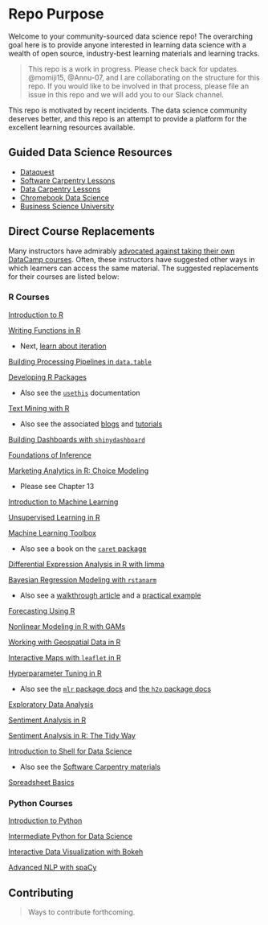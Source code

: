 # Repo Purpose

Welcome to your community-sourced data science repo! The overarching goal here is to provide anyone interested in learning data science with a wealth of open source, industry-best learning materials and learning tracks.

> This repo is a work in progress. Please check back for updates. @momiji15, @Annu-07, and I are collaborating on the structure for this repo. If you would like to be involved in that process, please file an issue in this repo and we will add you to our Slack channel.  

This repo is motivated by recent incidents. The data science community deserves better, and this repo is an attempt to provide a platform for the excellent learning resources available.

## Guided Data Science Resources

* [Dataquest](https://www.dataquest.io/)
* [Software Carpentry Lessons](https://software-carpentry.org/lessons/)
* [Data Carpentry Lessons](https://datacarpentry.org/lessons/)
* [Chromebook Data Science](http://jhudatascience.org/chromebookdatascience/cbds.html)
* [Business Science University](https://university.business-science.io/p/jumpstart-with-r)

## Direct Course Replacements

Many instructors have admirably [advocated against taking their own DataCamp courses](https://twitter.com/noamross/status/1116667602741485571). Often, these instructors have suggested other ways in which learners can access the same material. The suggested replacements for their courses are listed below:

### R Courses

[Introduction to R](https://rstudio.cloud/learn/primers)

[Writing Functions in R](https://r4ds.had.co.nz/functions.html)

* Next, [learn about iteration](https://r4ds.had.co.nz/iteration.html)

[Building Processing Pipelines in `data.table`](https://github.com/jameslamb/teaching/tree/master/datacamp_audition)

[Developing R Packages](https://kbroman.org/pkg_primer/)

* Also see the [`usethis`](https://www.tidyverse.org/articles/2019/04/usethis-1.5.0/) documentation

[Text Mining with R](https://www.tidytextmining.com/)

* Also see the associated [blogs](https://juliasilge.com/blog/) and [tutorials](https://github.com/juliasilge/deming2018)

[Building Dashboards with `shinydashboard`](https://leanpub.com/c/shinydashboard)

[Foundations of Inference](https://www.coursera.org/learn/inferential-statistics-intro?specialization=statistics)

[Marketing Analytics in R: Choice Modeling](http://r-marketing.r-forge.r-project.org/) 

* Please see Chapter 13

[Introduction to Machine Learning](https://lagunita.stanford.edu/courses/HumanitiesSciences/StatLearning/Winter2016/course/)

[Unsupervised Learning in R](https://lagunita.stanford.edu/courses/HumanitiesSciences/StatLearning/Winter2016/course/)

[Machine Learning Toolbox](https://lagunita.stanford.edu/courses/HumanitiesSciences/StatLearning/Winter2016/course/)

* Also see a book on the [`caret` package](http://topepo.github.io/caret/index.html)

[Differential Expression Analysis in R with limma](https://jdblischak.github.io/dc-bioc-limma/)

[Bayesian Regression Modeling with `rstanarm`](https://mc-stan.org/rstanarm/articles/index.html)

* Also see a [walkthrough article](http://www.tqmp.org/RegularArticles/vol14-2/p099/p099.pdf) and a [practical example](https://mc-stan.org/users/documentation/case-studies/tutorial_rstanarm.html)

[Forecasting Using R](https://otexts.com/fpp2/)

[Nonlinear Modeling in R with GAMs](https://github.com/noamross/gam-resources)

[Working with Geospatial Data in R](https://geocompr.robinlovelace.net)  

[Interactive Maps with `leaflet` in R](https://rstudio.github.io/leaflet/)  

[Hyperparameter Tuning in R](http://topepo.github.io/caret/model-training-and-tuning.html#model-training-and-parameter-tuning)
* Also see the [`mlr` package docs](https://mlr.mlr-org.com/articles/tutorial/tune.html) and [the `h2o` package docs](http://docs.h2o.ai/h2o/latest-stable/h2o-docs/grid-search.html)

[Exploratory Data Analysis](https://classroom.udacity.com/courses/ud651)

[Sentiment Analysis in R](https://www.tidytextmining.com/)

[Sentiment Analysis in R: The Tidy Way](https://www.tidytextmining.com/)

[Introduction to Shell for Data Science](https://librarycarpentry.org/lc-shell/)

* Also see the [Software Carpentry materials](http://swcarpentry.github.io/shell-novice/)

[Spreadsheet Basics](https://datacarpentry.org/spreadsheets-socialsci/)

### Python Courses

[Introduction to Python](https://classroom.udacity.com/courses/ud170)

[Intermediate Python for Data Science](https://classroom.udacity.com/courses/ud359)

[Interactive Data Visualization with Bokeh](https://mybinder.org/v2/gh/bokeh/bokeh-notebooks/master?filepath=tutorial%2F00%20-%20Introduction%20and%20Setup.ipynb)

[Advanced NLP with spaCy](https://course.spacy.io/)

## Contributing

> Ways to contribute forthcoming. 
